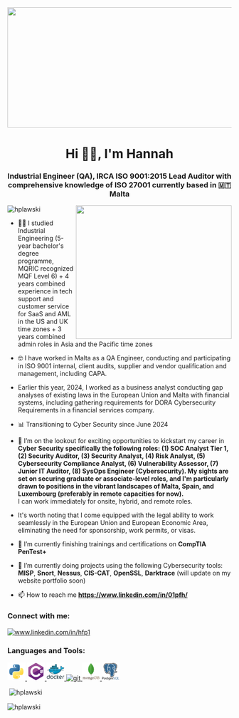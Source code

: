 <div id="header" align="center">
<img src="https://c.tenor.com/wIa91mot0tAAAAAd/pixel-city-chill.gif" width="1000" height="270"/>
</div>
<h1 align="center">Hi 🙋‍♀️, I'm Hannah</h1>
<h3 align="center">Industrial Engineer (QA), IRCA ISO 9001:2015 Lead Auditor with comprehensive knowledge of ISO 27001 currently based in 🇲🇹 Malta</h3>

<img align="right" src="https://cdn.dribbble.com/users/4055494/screenshots/15215756/media/d2b66c4ca0192aa26d103448b3d1518b.gif" width="350" height="300" />

<p align="left"> <img src="https://komarev.com/ghpvc/?username=hplawski&label=Profile%20views&color=0e75b6&style=flat" alt="hplawski" /> </p>

- 👩‍💻 I studied Industrial Engineering (5-year bachelor's degree programme, MQRIC recognized MQF Level 6) + 4 years combined experience in tech support and customer service for SaaS and AML in the US and UK time zones + 3 years combined admin roles in Asia and the Pacific time zones
  
- 🤓 I have worked in Malta as a QA Engineer, conducting and participating in ISO 9001 internal, client audits, supplier and vendor qualification and management, including CAPA.
- Earlier this year, 2024, I worked as a business analyst conducting gap analyses of existing laws in the European Union and Malta with financial systems, including gathering requirements for DORA Cybersecurity Requirements in a financial services company.  

- 📊 Transitioning to Cyber Security since June 2024 

- 🤝 I’m on the lookout for exciting opportunities to kickstart my career in **Cyber Security specifically the following roles: (1) SOC Analyst Tier 1, (2) Security Auditor, (3) Security Analyst, (4) Risk Analyst, (5) Cybersecurity Compliance Analyst, (6) Vulnerability Assessor, (7) Junior IT Auditor, (8) SysOps Engineer (Cybersecurity). My sights are set on securing graduate or associate-level roles, and I'm particularly drawn to positions in the vibrant landscapes of Malta, Spain, and Luxembourg (preferably in remote capacities for now).** <br>
I can work immediately for onsite, hybrid, and remote roles.

- It's worth noting that I come equipped with the legal ability to work seamlessly in the European Union and European Economic Area, eliminating the need for sponsorship, work permits, or visas. 

- 🔭 I’m currently finishing trainings and certifications on **CompTIA PenTest+**

- 🌱 I’m currently doing projects using the following Cybersecurity tools: **MISP**, **Snort**, **Nessus**, **CIS-CAT**, **OpenSSL**, **Darktrace** (will update on my website portfolio soon)

- 📫 How to reach me **https://www.linkedin.com/in/01pfh/**

<h3 align="left">Connect with me:</h3>
<p align="left">
<a href="https://www.linkedin.com/in/01pfh/" target="blank"><img align="center" src="https://raw.githubusercontent.com/rahuldkjain/github-profile-readme-generator/master/src/images/icons/Social/linked-in-alt.svg" alt="www.linkedin.com/in/hfp1" height="30" width="40" /></a>
</p>

<h3 align="left">Languages and Tools:</h3>
<p align="left">
  <!-- Removed C logo -->
  <!-- <a href="https://www.cprogramming.com/" target="_blank" rel="noreferrer">
    <img src="https://raw.githubusercontent.com/devicons/devicon/master/icons/c/c-original.svg" alt="c" width="40" height="40"/>
  </a> -->

  <!-- Removed C++ logo -->
  <!-- <a href="https://www.w3schools.com/cpp/" target="_blank" rel="noreferrer">
    <img src="https://raw.githubusercontent.com/devicons/devicon/master/icons/cplusplus/cplusplus-original.svg" alt="cplusplus" width="40" height="40"/>
  </a> -->

<!-- Added C# logo -->
  <a href="https://docs.microsoft.com/en-us/dotnet/csharp/" target="_blank" rel="noreferrer">
    <img src="https://raw.githubusercontent.com/devicons/devicon/master/icons/python/python-original.svg" alt="python" width="40" height="40"/>
  </a>

  <!-- Added C# logo -->
  <a href="https://docs.microsoft.com/en-us/dotnet/csharp/" target="_blank" rel="noreferrer">
    <img src="https://raw.githubusercontent.com/devicons/devicon/master/icons/csharp/csharp-original.svg" alt="csharp" width="40" height="40"/>
  </a>

  <!-- Rest of the logos -->
  <a href="https://www.docker.com/" target="_blank" rel="noreferrer">
    <img src="https://raw.githubusercontent.com/devicons/devicon/master/icons/docker/docker-original-wordmark.svg" alt="docker" width="40" height="40"/>
  </a>

  <a href="https://git-scm.com/" target="_blank" rel="noreferrer">
    <img src="https://www.vectorlogo.zone/logos/git-scm/git-scm-icon.svg" alt="git" width="40" height="40"/>
  </a>

  <a href="https://www.mongodb.com/" target="_blank" rel="noreferrer">
    <img src="https://raw.githubusercontent.com/devicons/devicon/master/icons/mongodb/mongodb-original-wordmark.svg" alt="mongodb" width="40" height="40"/>
  </a>

  <!-- Removed MySQL logo -->
  <!-- <a href="https://www.mysql.com/" target="_blank" rel="noreferrer">
    <img src="https://raw.githubusercontent.com/devicons/devicon/master/icons/mysql/mysql-original-wordmark.svg" alt="mysql" width="40" height="40"/>
  </a> -->

  <!-- Added PostgreSQL logo -->
  <a href="https://www.postgresql.org" target="_blank" rel="noreferrer">
    <img src="https://raw.githubusercontent.com/devicons/devicon/master/icons/postgresql/postgresql-original-wordmark.svg" alt="postgresql" width="40" height="40"/>
  </a>

  <!-- Removed SQLite logo -->
  <!-- <a href="https://www.sqlite.org/" target="_blank" rel="noreferrer">
    <img src="https://www.vectorlogo.zone/logos/sqlite/sqlite-icon.svg" alt="sqlite" width="40" height="40"/>
  </a> -->
</p>




<p>&nbsp;<img align="center" src="https://github-readme-stats.vercel.app/api?username=hplawski&show_icons=true&locale=en" alt="hplawski" /></p>

<p><img align="center" src="https://github-readme-streak-stats.herokuapp.com/?user=hplawski&" alt="hplawski" /></p>
